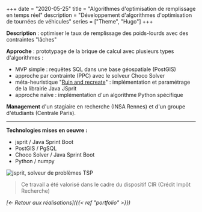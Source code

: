 +++
date = "2020-05-25"
title = "Algorithmes d'optimisation de remplissage en temps réel"
description = "Développement d'algorithmes d'optimisation de tournées de véhicules"
series = ["Theme", "Hugo"]
+++

**Description** : optimiser le taux de remplissage des poids-lourds avec des contraintes "lâches"

**Approche** : prototypage de la brique de calcul avec plusieurs types d'algorithmes :
- MVP simple : requêtes SQL dans une base géospatiale (PostGIS)
- approche par contrainte (PPC) avec le solveur Choco Solver
- méta-heuristique "[Ruin and recreate](https://pdfs.semanticscholar.org/4f80/e70e51e368858c3df0787f05c3aa2b9650b4.pdf)" : implémentation et paramétrage de la librairie Java JSprit
- approche naïve : implémentation d'un algorithme Python spécifique

**Management** d'un stagiaire en recherche (INSA Rennes) et d'un groupe d'étudiants (Centrale Paris).

*** 

**Technologies mises en oeuvre :**
- jsprit / Java Sprint Boot
- PostGIS / PgSQL
- Choco Solver / Java Sprint Boot
- Python / numpy

![jsprit, solveur de problèmes TSP](/images/jsprit.png "jsprit")

> Ce travail a été valorisé dans le cadre du dispositif CIR (Crédit Impôt Recherche)

*[<- Retour aux réalisations]({{< ref "portfolio" >}})*
